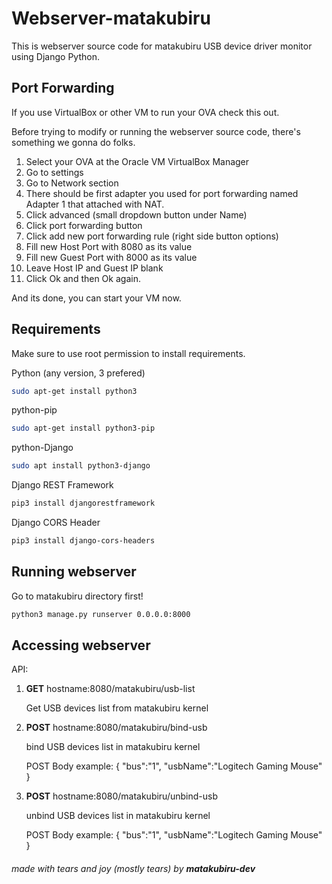 # Webserver-matakubiru

This is webserver source code for matakubiru USB device driver monitor using Django Python.

## Port Forwarding

If you use VirtualBox or other VM to run your OVA check this out. 

Before trying to modify or running the webserver source code, there's something we gonna do folks.

1. Select your OVA at the Oracle VM VirtualBox Manager
2. Go to settings
3. Go to Network section
4. There should be first adapter you used for port forwarding named Adapter 1 that attached with NAT.
5. Click advanced (small dropdown button under Name)
6. Click port forwarding button
7. Click add new port forwarding rule (right side button options)
8. Fill new Host Port with 8080 as its value
9. Fill new Guest Port with  8000 as its value
10. Leave Host IP and Guest IP blank
11. Click Ok and then Ok again.

And its done, you can start your VM now.


## Requirements

Make sure to use root permission to install requirements.


Python (any version, 3 prefered)

```bash
sudo apt-get install python3 
```

python-pip

```bash
sudo apt-get install python3-pip
```

python-Django

```bash
sudo apt install python3-django
```

Django REST Framework

```bash
pip3 install djangorestframework
```

Django CORS Header

```bash
pip3 install django-cors-headers
```


## Running webserver

Go to matakubiru directory first!

```bash
python3 manage.py runserver 0.0.0.0:8000
```

## Accessing webserver
API:

1. **GET** hostname:8080/matakubiru/usb-list

   Get USB devices list from matakubiru kernel

2. **POST** hostname:8080/matakubiru/bind-usb

   bind USB devices list in matakubiru kernel
   
   POST Body example:
   {
      "bus":"1",
      "usbName":"Logitech Gaming Mouse"
   }

3. **POST** hostname:8080/matakubiru/unbind-usb

   unbind USB devices list in matakubiru kernel
   
   POST Body example:
   {
      "bus":"1",
      "usbName":"Logitech Gaming Mouse"
   }

   




###### made with tears and joy (mostly tears) by **matakubiru-dev**